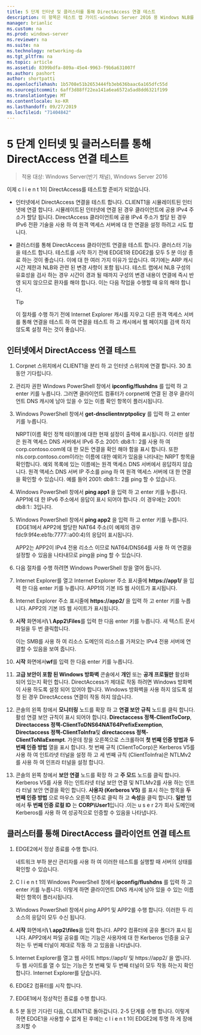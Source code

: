 ```yaml
---
title: 5 단계 인터넷 및 클러스터를 통해 DirectAccess 연결 테스트
description: 이 항목은 테스트 랩 가이드-windows Server 2016 용 Windows NLB를 사용 하는 클러스터의 DirectAccess 시연에 포함 되어 있습니다.
manager: brianlic
ms.custom: na
ms.prod: windows-server
ms.reviewer: na
ms.suite: na
ms.technology: networking-da
ms.tgt_pltfrm: na
ms.topic: article
ms.assetid: 8399bdfa-809a-45e4-9963-f9b6a631007f
ms.author: pashort
author: shortpatti
ms.openlocfilehash: 1b5708e51b2653444fb3eb636baac6a165dfc55d
ms.sourcegitcommit: 6aff3d88ff22ea141a6ea6572a5ad8dd6321f199
ms.translationtype: MT
ms.contentlocale: ko-KR
ms.lasthandoff: 09/27/2019
ms.locfileid: "71404842"
---
```

# <a name="step-5-test-directaccess-connectivity-from-the-internet-and-through-the-cluster"></a>5 단계 인터넷 및 클러스터를 통해 DirectAccess 연결 테스트

>적용 대상: Windows Server(반기 채널), Windows Server 2016

이제 c l i e n t 1이 DirectAccess를 테스트할 준비가 되었습니다.  
  
- 인터넷에서 DirectAccess 연결을 테스트 합니다. CLIENT1을 시뮬레이트된 인터넷에 연결 합니다. 시뮬레이트된 인터넷에 연결 된 경우 클라이언트에 공용 IPv4 주소가 할당 됩니다. DirectAccess 클라이언트에 공용 IPv4 주소가 할당 된 경우 IPv6 전환 기술을 사용 하 여 원격 액세스 서버에 대 한 연결을 설정 하려고 시도 합니다.  
  
- 클러스터를 통해 DirectAccess 클라이언트 연결을 테스트 합니다. 클러스터 기능을 테스트 합니다. 테스트를 시작 하기 전에 EDGE1와 EDGE2를 모두 5 분 이상 종료 하는 것이 좋습니다. 이에 대 한 여러 가지 이유가 있습니다. 여기에는 ARP 캐시 시간 제한과 NLB와 관련 된 변경 사항이 포함 됩니다. 테스트 랩에서 NLB 구성의 유효성을 검사 하는 경우 시간이 경과 될 때까지 구성의 변경 내용이 연결에 즉시 반영 되지 않으므로 환자를 해야 합니다. 이는 다음 작업을 수행할 때 유의 해야 합니다.  
  
    > [!TIP]  
    > 이 절차를 수행 하기 전에 Internet Explorer 캐시를 지우고 다른 원격 액세스 서버를 통해 연결을 테스트 하 여 연결을 테스트 하 고 캐시에서 웹 페이지를 검색 하지 않도록 설정 하는 것이 좋습니다.  
  
## <a name="test-directaccess-connectivity-from-the-internet"></a>인터넷에서 DirectAccess 연결 테스트  
  
1. Corpnet 스위치에서 CLIENT1을 분리 하 고 인터넷 스위치에 연결 합니다. 30 초 동안 기다립니다.  
  
2. 관리자 권한 Windows PowerShell 창에서 **ipconfig/flushdns** 를 입력 하 고 enter 키를 누릅니다. 그러면 클라이언트 컴퓨터가 corpnet에 연결 된 경우 클라이언트 DNS 캐시에 남아 있을 수 있는 이름 확인 항목이 플러시됩니다.  
  
3. Windows PowerShell 창에서 **get-dnsclientnrptpolicy** 를 입력 하 고 enter 키를 누릅니다.  
  
   NRPT(이름 확인 정책 테이블)에 대한 현재 설정이 출력에 표시됩니다. 이러한 설정은 원격 액세스 DNS 서버에서 IPv6 주소 2001: db8:1:: 2를 사용 하 여 corp.contoso.com에 대 한 모든 연결을 확인 해야 함을 표시 합니다. 또한 nls.corp.contoso.com이라는 이름에 대한 예외가 있음을 나타내는 NRPT 항목을 확인합니다. 예외 목록에 있는 이름에는 원격 액세스 DNS 서버에서 응답하지 않습니다. 원격 액세스 DNS 서버 IP 주소를 ping 하 여 원격 액세스 서버에 대 한 연결을 확인할 수 있습니다. 예를 들어 2001: db8:1:: 2를 ping 할 수 있습니다.  
  
4. Windows PowerShell 창에서 **ping app1** 을 입력 하 고 enter 키를 누릅니다. APP1에 대 한 IPv6 주소에서 응답이 표시 되어야 합니다 .이 경우에는 2001: db8:1:: 3입니다.  
  
5. Windows PowerShell 창에서 **ping app2** 을 입력 하 고 enter 키를 누릅니다. EDGE1에서 APP2에 할당한 NAT64 주소(이 예제의 경우 fdc9:9f4e:eb1b:7777::a00:4)의 응답이 표시됩니다.  
  
   APP2는 APP2이 IPv4 전용 리소스 이므로 NAT64/DNS64를 사용 하 여 연결을 설정할 수 있음을 나타내므로 ping을 ping 할 수 있습니다.  
  
6. 다음 절차를 수행 하려면 Windows PowerShell 창을 열어 둡니다.  
  
7. Internet Explorer를 열고 Internet Explorer 주소 표시줄에 **https://app1/** 을 입력 한 다음 enter 키를 누릅니다. APP1의 기본 IIS 웹 사이트가 표시됩니다.  
  
8. Internet Explorer 주소 표시줄에 **https://app2/** 을 입력 하 고 enter 키를 누릅니다. APP2의 기본 IIS 웹 사이트가 표시됩니다.  
  
9. **시작** 화면에서<strong>\\ \ App2\Files</strong>를 입력 한 다음 enter 키를 누릅니다. 새 텍스트 문서 파일을 두 번 클릭합니다.  
  
    이는 SMB를 사용 하 여 리소스 도메인의 리소스를 가져오는 IPv4 전용 서버에 연결할 수 있음을 보여 줍니다.  
  
10. **시작** 화면에서**wf**를 입력 한 다음 enter 키를 누릅니다.  
  
11. **고급 보안이 포함 된 Windows 방화벽** 콘솔에서 **개인** 또는 **공개 프로필만** 활성화 되어 있는지 확인 합니다. DirectAccess가 제대로 작동 하려면 Windows 방화벽이 사용 하도록 설정 되어 있어야 합니다. Windows 방화벽을 사용 하지 않도록 설정 된 경우 DirectAccess 연결이 작동 하지 않습니다.  
  
12. 콘솔의 왼쪽 창에서 **모니터링** 노드를 확장 하 고 **연결 보안 규칙** 노드를 클릭 합니다. 활성 연결 보안 규칙이 표시 되어야 합니다. **Directaccess 정책-ClientToCorp**, **Directaccess 정책-ClientToDNS64NAT64PrefixExemption**, **Directaccess 정책-ClientToInfra**및 **directaccess 정책-ClientToNlaExempt**. 가운데 창을 오른쪽으로 스크롤하여 **첫 번째 인증 방법과** **두 번째 인증 방법** 열을 표시 합니다. 첫 번째 규칙 (ClientToCorp)은 Kerberos V5를 사용 하 여 인트라넷 터널을 설정 하 고 세 번째 규칙 (ClientToInfra)은 NTLMv2를 사용 하 여 인프라 터널을 설정 합니다.  
  
13. 콘솔의 왼쪽 창에서 **보안 연결** 노드를 확장 하 고 **주 모드** 노드를 클릭 합니다. Kerberos V5를 사용 하는 인트라넷 터널 보안 연결 및 NTLMv2를 사용 하는 인프라 터널 보안 연결을 확인 합니다. **사용자 (Kerberos V5)** 를 표시 하는 항목을 **두 번째 인증 방법** 으로 마우스 오른쪽 단추로 클릭 하 고 **속성**을 클릭 합니다. **일반** 탭에서 **두 번째 인증 로컬 ID** 는 **CORP\User1**입니다 .이는 u s e r 2가 회사 도메인에 Kerberos를 사용 하 여 성공적으로 인증할 수 있음을 나타냅니다.  
  
## <a name="test-directaccess-client-connectivity-through-the-cluster"></a>클러스터를 통해 DirectAccess 클라이언트 연결 테스트  
  
1. EDGE2에서 정상 종료를 수행 합니다.  
  
   네트워크 부하 분산 관리자를 사용 하 여 이러한 테스트를 실행할 때 서버의 상태를 확인할 수 있습니다.  
  
2. C l i e n t 1의 Windows PowerShell 창에서 **ipconfig/flushdns** 를 입력 하 고 enter 키를 누릅니다. 이렇게 하면 클라이언트 DNS 캐시에 남아 있을 수 있는 이름 확인 항목이 플러시됩니다.  
  
3. Windows PowerShell 창에서 ping APP1 및 APP2를 수행 합니다. 이러한 두 리소스의 응답이 모두 수신 됩니다.  
  
4. **시작** 화면에서<strong>\\ \ app2\files</strong>을 입력 합니다. APP2 컴퓨터에 공유 폴더가 표시 됩니다. APP2에서 파일 공유를 여는 기능은 사용자에 대 한 Kerberos 인증을 요구 하는 두 번째 터널이 제대로 작동 하 고 있음을 나타냅니다.  
  
5. Internet Explorer를 열고 웹 사이트 https://app1/ 및 https://app2/ 을 엽니다. 두 웹 사이트를 열 수 있는 기능은 첫 번째 및 두 번째 터널이 모두 작동 하는지 확인 합니다. Internet Explorer를 닫습니다.  
  
6. EDGE2 컴퓨터를 시작 합니다.  
  
7. EDGE1에서 정상적인 종료를 수행 합니다.  
  
8. 5 분 동안 기다린 다음, CLIENT1로 돌아갑니다. 2-5 단계를 수행 합니다. 이렇게 하면 EDGE1을 사용할 수 없게 된 후에는 c l i e n t 1이 EDGE2에 투명 하 게 장애 조치할 수
